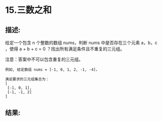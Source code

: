 15.三数之和
=
描述:
-
给定一个包含 n 个整数的数组 nums，判断 nums 中是否存在三个元素 a，b，c ，使得 a + b + c = 0 ？找出所有满足条件且不重复的三元组。

注意：答案中不可以包含重复的三元组。

    例如, 给定数组 nums = [-1, 0, 1, 2, -1, -4]，

    满足要求的三元组集合为：
    [
     [-1, 0, 1],
     [-1, -1, 2]
    ]
结果:
-